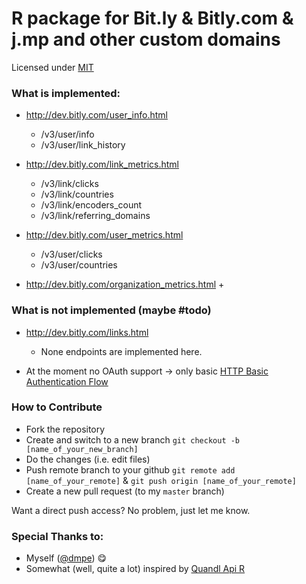R package for Bit.ly & Bitly.com & j.mp and other custom domains
============
Licensed under [MIT](http://en.wikipedia.org/wiki/MIT_License)

### What is implemented:

- <http://dev.bitly.com/user_info.html>
    + /v3/user/info
    + /v3/user/link_history
    
- <http://dev.bitly.com/link_metrics.html>
    + /v3/link/clicks
    + /v3/link/countries
    + /v3/link/encoders_count
    + /v3/link/referring_domains
    
- <http://dev.bitly.com/user_metrics.html>
    + /v3/user/clicks
    + /v3/user/countries
    
- <http://dev.bitly.com/organization_metrics.html>
    +

 
### What is **not** implemented (maybe #todo)

- <http://dev.bitly.com/links.html>
    + None endpoints are implemented here. 
    
    
- At the moment no OAuth support -> only basic [HTTP Basic Authentication Flow](http://dev.bitly.com/authentication.html#basicauth)


### How to Contribute

- Fork the repository
- Create and switch to a new branch `git checkout -b [name_of_your_new_branch]`
- Do the changes (i.e. edit files)
- Push remote branch to your github `git remote add [name_of_your_remote]` & `git push origin [name_of_your_remote]`
- Create a new pull request (to my `master` branch)

Want a direct push access? No problem, just let me know.

### Special Thanks to:

- Myself ([@dmpe](https://www.github.com/dmpe)) :yum:
- Somewhat (well, quite a lot) inspired by [Quandl Api R](https://github.com/quandl/R-package/)









